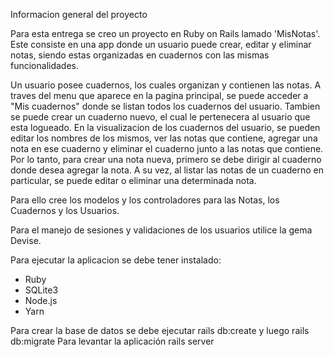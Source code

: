 Informacion general del proyecto 

Para esta entrega se creo un proyecto en Ruby on Rails lamado 'MisNotas'. 
Este consiste en una app donde un usuario puede crear, editar y eliminar notas, siendo estas organizadas en cuadernos con las mismas funcionalidades.

Un usuario posee cuadernos, los cuales organizan y contienen las notas.
A traves del menu que aparece en la pagina principal, se puede acceder a "Mis cuadernos" donde se listan todos los cuadernos del usuario. 
Tambien se puede crear un cuaderno nuevo, el cual le pertenecera al usuario que esta logueado. 
En la visualizacion de los cuadernos del usuario, se pueden editar los nombres de los mismos, ver las notas que contiene, agregar una nota en ese cuaderno y eliminar el cuaderno junto a las notas que contiene.
Por lo tanto, para crear una nota nueva, primero se debe dirigir al cuaderno donde desea agregar la nota.
A su vez, al listar las notas de un cuaderno en particular, se puede editar o eliminar una determinada nota. 

Para ello cree los modelos y los controladores para las Notas, los Cuadernos y los Usuarios. 

Para el manejo de sesiones y validaciones de los usuarios utilice la gema Devise. 

Para ejecutar la aplicacion se debe tener instalado:
- Ruby
- SQLite3
- Node.js
- Yarn

Para crear la base de datos se debe ejecutar rails db:create
y luego rails db:migrate
Para levantar la aplicación rails server
